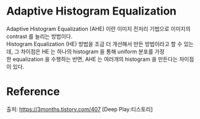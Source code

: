 # Adaptive Histogram Equalization
Adaptive Histogram Equalization (AHE) 이란 이미지 전처리 기법으로 이미지의 contrast 를 늘리는 방법이다.  
Histogram Equalization (HE) 방법을 조금 더 개선해서 만든 방법이라고 할 수 있는데, 그 차이점은 HE 는 하나의 histogram 을 통해 uniform 분포를 가정한 equalization 을 수행하는 반면, AHE 는 여러개의 histogram 을 만든다는 차이점이 있다. 


# Reference
출처: https://3months.tistory.com/407 [Deep Play:티스토리]
